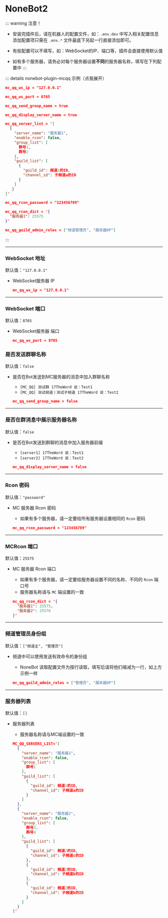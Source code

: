# NoneBot2

::: warning 注意！

- 安装完插件后，请在机器人的配置文件，如：`.env.dev` 中写入相关配置信息  
  添加配置项只需在 `.env.*` 文件最底下另起一行直接添加即可。

- 有些配置可以不填写，如：WebSocket的IP、端口等，插件会直接使用默认值

- 如有多个服务器，请务必对每个服务器设置**不同**的服务器名称，填写在下列配置中
  :::

::: details nonebot-plugin-mcqq 示例（点我展开）

```json 
mc_qq_ws_ip = "127.0.0.1"

mc_qq_ws_port = 8765

mc_qq_send_group_name = true

mc_qq_display_server_name = true

mc_qq_server_list = '[
  {
    "server_name": "服务器1",
    "enable_rcon": false,
    "group_list": [
      群号1,
      群号2
    ],
    "guild_list": [
      {
        "guild_id": 频道1的ID,
        "channel_id": 子频道a的ID
      }
    ]
   }
]'

mc_qq_rcon_password = "123456789"

mc_qq_rcon_dict = '{
  "服务器1": 25575
}'

mc_qq_guild_admin_roles = ["频道管理员", "服务器OP"]
```

:::

---

### WebSocket 地址

默认值：`"127.0.0.1"`

- WebSocket服务器 IP

  ```json 
  mc_qq_ws_ip = "127.0.0.1"
  ```

---

### WebSocket 端口

默认值：`8765`

- WebSocket服务器 端口

  ```json 
  mc_qq_ws_port = 8765
  ```

### 是否发送群聊名称

默认值：`false`

- 是否在Bot发送到MC服务器的消息中加入群聊名称
    - `[MC_QQ] 测试群 17TheWord 说：Test1`
    - `[MC_QQ] 测试频道丨测试子频道 17TheWord 说：Test2`

  ```json 
  mc_qq_send_group_name = false
  ```

---

### 是否在群消息中展示服务器名称

默认值：`false`

- 是否在Bot发送到群聊的消息中加入服务器前缀
    - `[server1] 17TheWord 说：Test1`
    - `[server2] 17TheWord 说：Test2`

  ```json 
  mc_qq_display_server_name = false
  ```

---

### Rcon 密码

默认值：`"password"`

- MC 服务器 Rcon 密码
    - 如果有多个服务器，请一定要给所有服务器设置相同的 `Rcon` 密码

  ```json 
  mc_qq_rcon_password = "123456789"
  ```

---

### MCRcon 端口

默认值：`25575`

- MC 服务器 Rcon 端口
    - 如果有多个服务器，请一定要给服务器设置不同的名称、不同的 `Rcon` 端口号
    - 服务器名称请与 `MC` 端设置的一致

  ```json 
  mc_qq_rcon_dict = '{
    "服务器1": 25575,
    "服务器2": 25576
  }'
  ```

---

### 频道管理员身份组

默认值：`["频道主", "管理员"]`

- 频道中可以使用发送有效命令的身份组
    - NoneBot 读取配置文件为按行读取，填写后请将他们缩减为一行，如上方示例一样

  ```json 
  mc_qq_guild_admin_roles = ["管理员", "服务器OP"]
  ```

---

### 服务器列表

默认值：`[]`

- 服务器列表
    - 服务器名称请与MC端设置的一致

  ```json 
  MC_QQ_SERVERS_LIST='[
    {
      "server_name": "服务器1",
      "enable_rcon": false,
      "group_list": [
        群号1
      ],
      "guild_list": [
        {
          "guild_id": 频道1的ID,
          "channel_id": 子频道a的ID
        }
      ]
    },
    {
      "server_name": "服务器2",
      "enable_rcon": false,
      "group_list": [
        群号3,
        群号4
      ],
      "guild_list": [
        {
          "guild_id": 频道2的ID,
          "channel_id": 子频道c的ID
        },
        {
          "guild_id": 频道2的ID,
          "channel_id": 子频道b的ID
        },
        {
          "guild_id": 频道2的ID,
          "channel_id": 子频道b的ID
        }
      ]
    }
  ]'
  ```
